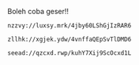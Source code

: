 Boleh coba geser!!

 	nzzvy://luxsy.mrk/4jby60LShGjIzRAR6

	zllhk://xgjek.ydw/4vnffaQEpSvTlDMD6

	seead://qzcxd.rwp/kuhY7Xij9ScOcxd1L
